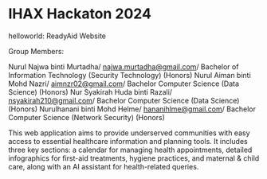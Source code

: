 # IHAX Hackaton 2024
helloworld: ReadyAid Website

Group Members:

Nurul Najwa binti Murtadha/ najwa.murtadha@gmail.com/ Bachelor of Information Technology (Security Technology) (Honors)
Nurul Aiman binti Mohd Nazri/ aimnzr02@gmail.com/ Bachelor Computer Science (Data Science) (Honors)
Nur Syakirah Huda binti Razali/ nsyakirah210@gmail.com/ Bachelor Computer Science (Data Science) (Honors)
Nurulhanani binti Mohd Helme/ hananihlme@gmail.com/ Bachelor Computer Science (Network Security) (Honors)

This web application aims to provide underserved communities with easy access to essential healthcare information and planning tools. 
It includes three key sections: a calendar for managing health appointments, detailed infographics for first-aid treatments, hygiene practices, 
and maternal & child care, along with an AI assistant for health-related queries. 

